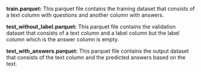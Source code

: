 **train.parquet:** This parquet file contains the training dataset that consists of a text column with questions and another column with answers.

**test_without_label.parquet:** This parquet file contains the validation dataset that consists of a text column and a label column but the label column which is the answer column is empty.

**test_with_answers.parquet:** This parquet file contains the output dataset that consists of the text column and the predicted answers based on the text. 
